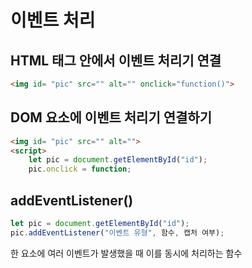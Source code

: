 # 이벤트 처리

## HTML 태그 안에서 이벤트 처리기 연결

```html
<img id= "pic" src="" alt="" onclick="function()">
```

## DOM 요소에 이벤트 처리기 연결하기

```html
<img id= "pic" src="" alt="">
<script>
    let pic = document.getElementById("id");
    pic.onclick = function;
```

## addEventListener()

```js
let pic = document.getElementById("id");
pic.addEventListener("이벤트 유형", 함수, 캡처 여부);
```

한 요소에 여러 이벤트가 발생했을 때 이를 동시에 처리하는 함수